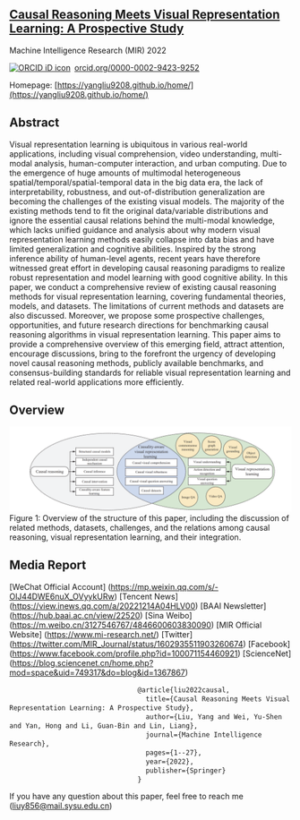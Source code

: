 ## [Causal Reasoning Meets Visual Representation Learning: A Prospective Study](https://link.springer.com/article/10.1007/s11633-022-1362-z)
Machine Intelligence Research (MIR) 2022

<a href="https://orcid.org/0000-0002-9423-9252" target="orcid.widget" rel="noopener noreferrer" style="vertical-align:top;"><img src="https://orcid.org/sites/default/files/images/orcid_16x16.png" style="width:1em;margin-right:.5em;" alt="ORCID iD icon">orcid.org/0000-0002-9423-9252</a>

Homepage: [https://yangliu9208.github.io/home/](https://yangliu9208.github.io/home/)

## Abstract
Visual representation learning is ubiquitous in various real-world applications, including visual comprehension, video understanding, multi-modal analysis, human-computer interaction, and urban computing. Due to the emergence of huge amounts of multimodal heterogeneous spatial/temporal/spatial-temporal data in the big data era, the lack of interpretability, robustness, and out-of-distribution generalization are becoming the challenges of the existing visual models. The majority of the existing methods tend to fit the original data/variable distributions and ignore the essential causal relations behind the multi-modal knowledge, which lacks unified guidance and analysis about why modern visual representation learning methods easily collapse into data bias and have limited generalization and cognitive abilities. Inspired by the strong inference ability of human-level agents, recent years have therefore witnessed great effort in developing causal reasoning paradigms to realize robust representation and model learning with good cognitive ability. In this paper, we conduct a comprehensive review of existing causal reasoning methods for visual representation learning, covering fundamental theories, models, and datasets. The limitations of current methods and datasets are also discussed. Moreover, we propose some prospective challenges, opportunities, and future research directions for benchmarking causal reasoning algorithms in visual representation learning. This paper aims to provide a comprehensive overview of this emerging field, attract attention, encourage discussions, bring to the forefront the urgency of developing novel causal reasoning methods, publicly available benchmarks, and consensus-building standards for reliable visual representation learning and related real-world applications more efficiently.

## Overview
![Image](Fig1.png)
Figure 1:  Overview of the structure of this paper, including the discussion of related methods, datasets, challenges, and the relations among causal reasoning, visual representation learning, and their integration. 

## Media Report
[WeChat Official Account] (https://mp.weixin.qq.com/s/-OlJ44DWE6nuX_OVyykURw)
[Tencent News]  (https://view.inews.qq.com/a/20221214A04HLV00)
[BAAI Newsletter]  (https://hub.baai.ac.cn/view/22520)
[Sina Weibo]  (https://m.weibo.cn/3127546767/4846600603830090)
[MIR Official Website]  (https://www.mi-research.net/)
[Twitter]  (https://twitter.com/MIR_Journal/status/1602935511903260674)
[Facebook]  (https://www.facebook.com/profile.php?id=100071154460921)
[ScienceNet] (https://blog.sciencenet.cn/home.php?mod=space&uid=749317&do=blog&id=1367867)

```
                                @article{liu2022causal,
                                  title={Causal Reasoning Meets Visual Representation Learning: A Prospective Study},
                                  author={Liu, Yang and Wei, Yu-Shen and Yan, Hong and Li, Guan-Bin and Lin, Liang},
                                  journal={Machine Intelligence Research},
                                  pages={1--27},
                                  year={2022},
                                  publisher={Springer}
                                }
``` 
If you have any question about this paper, feel free to reach me (liuy856@mail.sysu.edu.cn) 
